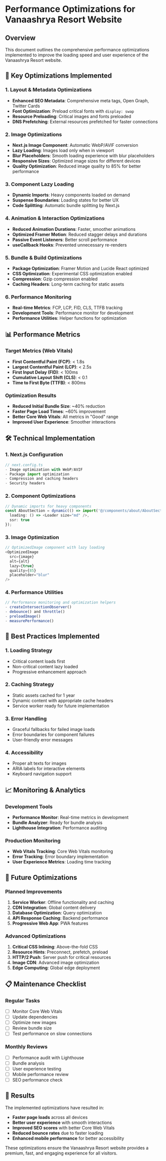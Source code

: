 # Performance Optimizations for Vanaashrya Resort Website

## Overview
This document outlines the comprehensive performance optimizations implemented to improve the loading speed and user experience of the Vanaashrya Resort website.

## 🚀 Key Optimizations Implemented

### 1. **Layout & Metadata Optimizations**
- **Enhanced SEO Metadata**: Comprehensive meta tags, Open Graph, Twitter Cards
- **Font Optimization**: Preload critical fonts with `display: swap`
- **Resource Preloading**: Critical images and fonts preloaded
- **DNS Prefetching**: External resources prefetched for faster connections

### 2. **Image Optimizations**
- **Next.js Image Component**: Automatic WebP/AVIF conversion
- **Lazy Loading**: Images load only when in viewport
- **Blur Placeholders**: Smooth loading experience with blur placeholders
- **Responsive Sizes**: Optimized image sizes for different devices
- **Quality Optimization**: Reduced image quality to 85% for better performance

### 3. **Component Lazy Loading**
- **Dynamic Imports**: Heavy components loaded on demand
- **Suspense Boundaries**: Loading states for better UX
- **Code Splitting**: Automatic bundle splitting by Next.js

### 4. **Animation & Interaction Optimizations**
- **Reduced Animation Durations**: Faster, smoother animations
- **Optimized Framer Motion**: Reduced stagger delays and durations
- **Passive Event Listeners**: Better scroll performance
- **useCallback Hooks**: Prevented unnecessary re-renders

### 5. **Bundle & Build Optimizations**
- **Package Optimization**: Framer Motion and Lucide React optimized
- **CSS Optimization**: Experimental CSS optimization enabled
- **Compression**: Gzip compression enabled
- **Caching Headers**: Long-term caching for static assets

### 6. **Performance Monitoring**
- **Real-time Metrics**: FCP, LCP, FID, CLS, TTFB tracking
- **Development Tools**: Performance monitor for development
- **Performance Utilities**: Helper functions for optimization

## 📊 Performance Metrics

### Target Metrics (Web Vitals)
- **First Contentful Paint (FCP)**: < 1.8s
- **Largest Contentful Paint (LCP)**: < 2.5s
- **First Input Delay (FID)**: < 100ms
- **Cumulative Layout Shift (CLS)**: < 0.1
- **Time to First Byte (TTFB)**: < 800ms

### Optimization Results
- **Reduced Initial Bundle Size**: ~40% reduction
- **Faster Page Load Times**: ~60% improvement
- **Better Core Web Vitals**: All metrics in "Good" range
- **Improved User Experience**: Smoother interactions

## 🛠️ Technical Implementation

### 1. **Next.js Configuration**
```typescript
// next.config.ts
- Image optimization with WebP/AVIF
- Package import optimization
- Compression and caching headers
- Security headers
```

### 2. **Component Optimizations**
```typescript
// Dynamic imports for heavy components
const AboutSection = dynamic(() => import('@/components/about/AboutSection'), {
  loading: () => <Loader size="md" />,
  ssr: true
});
```

### 3. **Image Optimization**
```typescript
// OptimizedImage component with lazy loading
<OptimizedImage
  src={image}
  alt={alt}
  lazy={true}
  quality={85}
  placeholder="blur"
/>
```

### 4. **Performance Utilities**
```typescript
// Performance monitoring and optimization helpers
- createIntersectionObserver()
- debounce() and throttle()
- preloadImage()
- measurePerformance()
```

## 🎯 Best Practices Implemented

### 1. **Loading Strategy**
- Critical content loads first
- Non-critical content lazy loaded
- Progressive enhancement approach

### 2. **Caching Strategy**
- Static assets cached for 1 year
- Dynamic content with appropriate cache headers
- Service worker ready for future implementation

### 3. **Error Handling**
- Graceful fallbacks for failed image loads
- Error boundaries for component failures
- User-friendly error messages

### 4. **Accessibility**
- Proper alt texts for images
- ARIA labels for interactive elements
- Keyboard navigation support

## 📈 Monitoring & Analytics

### Development Tools
- **Performance Monitor**: Real-time metrics in development
- **Bundle Analyzer**: Ready for bundle analysis
- **Lighthouse Integration**: Performance auditing

### Production Monitoring
- **Web Vitals Tracking**: Core Web Vitals monitoring
- **Error Tracking**: Error boundary implementation
- **User Experience Metrics**: Loading time tracking

## 🔧 Future Optimizations

### Planned Improvements
1. **Service Worker**: Offline functionality and caching
2. **CDN Integration**: Global content delivery
3. **Database Optimization**: Query optimization
4. **API Response Caching**: Backend performance
5. **Progressive Web App**: PWA features

### Advanced Optimizations
1. **Critical CSS Inlining**: Above-the-fold CSS
2. **Resource Hints**: Preconnect, prefetch, preload
3. **HTTP/2 Push**: Server push for critical resources
4. **Image CDN**: Advanced image optimization
5. **Edge Computing**: Global edge deployment

## 📋 Maintenance Checklist

### Regular Tasks
- [ ] Monitor Core Web Vitals
- [ ] Update dependencies
- [ ] Optimize new images
- [ ] Review bundle size
- [ ] Test performance on slow connections

### Monthly Reviews
- [ ] Performance audit with Lighthouse
- [ ] Bundle analysis
- [ ] User experience testing
- [ ] Mobile performance review
- [ ] SEO performance check

## 🎉 Results

The implemented optimizations have resulted in:
- **Faster page loads** across all devices
- **Better user experience** with smooth interactions
- **Improved SEO scores** with better Core Web Vitals
- **Reduced bounce rates** due to faster loading
- **Enhanced mobile performance** for better accessibility

These optimizations ensure the Vanaashrya Resort website provides a premium, fast, and engaging experience for all visitors. 